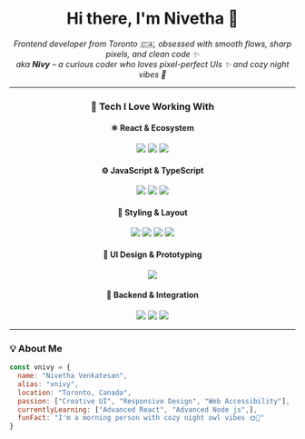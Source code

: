 <h1 align="center">Hi there, I'm Nivetha 👋</h1>

<p align="center">
  <em>Frontend developer from Toronto 🇨🇦, obsessed with smooth flows, sharp pixels, and clean code ✨</em><br/>
  <em>aka <strong>Nivy</strong> – a curious coder who loves pixel-perfect UIs ✨ and cozy night vibes 🌙</em>
</p>

<hr/>

<h3 align="center">🔧 Tech I Love Working With</h3>

<!-- 🧩 React & Ecosystem -->
<h4 align="center">⚛️ React & Ecosystem</h4>
<p align="center">
  <img src="https://img.shields.io/badge/React-DBF4FF?style=for-the-badge&logo=react&logoColor=61DAFB" />
  <img src="https://img.shields.io/badge/Redux-EDE7F6?style=for-the-badge&logo=redux&logoColor=764ABC" />
  <img src="https://img.shields.io/badge/REST_API-FFE5CC?style=for-the-badge&logo=swagger&logoColor=FF6F00" />
</p>

<!-- ⚙️ JavaScript Ecosystem -->
<h4 align="center">⚙️ JavaScript & TypeScript</h4>
<p align="center">
  <img src="https://img.shields.io/badge/JavaScript-FFF5CC?style=for-the-badge&logo=javascript&logoColor=F7DF1E" />
  <img src="https://img.shields.io/badge/TypeScript-CCE0FF?style=for-the-badge&logo=typescript&logoColor=3178C6" />
  <img src="https://img.shields.io/badge/jQuery-E0F0FA?style=for-the-badge&logo=jquery&logoColor=0769AD" />
</p>

<!-- 🧱 Core Frontend -->
<h4 align="center">🧱 Styling & Layout</h4>
<p align="center">
  <img src="https://img.shields.io/badge/HTML5-FEECE0?style=for-the-badge&logo=html5&logoColor=E34F26" />
  <img src="https://img.shields.io/badge/CSS3-E0F0FF?style=for-the-badge&logo=css3&logoColor=1572B6" />
  <img src="https://img.shields.io/badge/SASS-FCE4EC?style=for-the-badge&logo=sass&logoColor=CC6699" />
  <img src="https://img.shields.io/badge/Bootstrap-EDE4F5?style=for-the-badge&logo=bootstrap&logoColor=7952B3" />
</p>

<!-- 🎨 Design & UI -->
<h4 align="center">🎨 UI Design & Prototyping</h4>
<p align="center">
  <img src="https://img.shields.io/badge/Figma-FDE5E5?style=for-the-badge&logo=figma&logoColor=F24E1E" />
</p>

<!-- 🔌 Backend & DB -->
<h4 align="center">🔌 Backend & Integration</h4>
<p align="center">
  <img src="https://img.shields.io/badge/Node.js-D9F2E6?style=for-the-badge&logo=node.js&logoColor=339933" />
  <img src="https://img.shields.io/badge/Django-DDEBE3?style=for-the-badge&logo=django&logoColor=092E20" />
  <img src="https://img.shields.io/badge/MySQL-E0ECF8?style=for-the-badge&logo=mysql&logoColor=4479A1" />
</p>


---

### 💡 About Me

```js
const vnivy = {
  name: "Nivetha Venkatesan",
  alias: "vnivy",
  location: "Toronto, Canada",
  passion: ["Creative UI", "Responsive Design", "Web Accessibility"],
  currentlyLearning: ["Advanced React", "Advanced Node js",],
  funFact: "I'm a morning person with cozy night owl vibes 🌞🌙"
}
